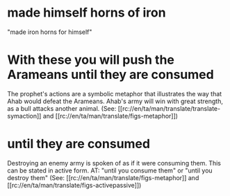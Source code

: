 # made himself horns of iron

"made iron horns for himself"

# With these you will push the Arameans until they are consumed

The prophet's actions are a symbolic metaphor that illustrates the way that Ahab would defeat the Arameans. Ahab's army will win with great strength, as a bull attacks another animal. (See: [[rc://en/ta/man/translate/translate-symaction]] and [[rc://en/ta/man/translate/figs-metaphor]])

# until they are consumed

Destroying an enemy army is spoken of as if it were consuming them. This can be stated in active form. AT: "until you consume them" or "until you destroy them" (See: [[rc://en/ta/man/translate/figs-metaphor]] and [[rc://en/ta/man/translate/figs-activepassive]])

